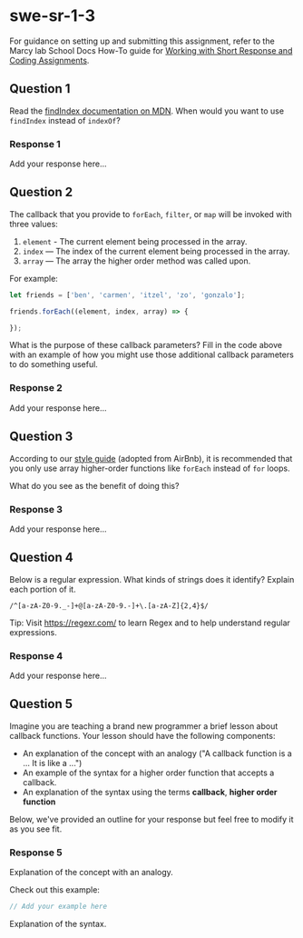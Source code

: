 # swe-sr-1-3

For guidance on setting up and submitting this assignment, refer to the Marcy lab School Docs How-To guide for [Working with Short Response and Coding Assignments](https://marcylabschool.gitbook.io/marcy-lab-school-docs/fullstack-curriculum/how-tos/working-with-assignments#how-to-work-on-assignments).

## Question 1

Read the [findIndex documentation on MDN](https://developer.mozilla.org/en-US/docs/Web/JavaScript/Reference/Global_Objects/Array/findIndex). When would you want to use `findIndex` instead of `indexOf`?

### Response 1

Add your response here...


## Question 2

The callback that you provide to `forEach`, `filter`, or `map` will be invoked with three values:
1. `element` - The current element being processed in the array.
2. `index` — The index of the current element being processed in the array.
3. `array` — The array the higher order method was called upon.

For example: 

```js
let friends = ['ben', 'carmen', 'itzel', 'zo', 'gonzalo'];

friends.forEach((element, index, array) => {

});
```

What is the purpose of these callback parameters? Fill in the code above with an example of how you might use those additional callback parameters to do something useful.

### Response 2

Add your response here...


## Question 3

According to our [style guide](https://marcylabschool.gitbook.io/marcy-lab-school-docs/fullstack-curriculum/cheatsheets/style-guide#iterators-and-generators) (adopted from AirBnb), it is recommended that you only use array higher-order functions like `forEach` instead of `for` loops.

What do you see as the benefit of doing this?

### Response 3

Add your response here...


## Question 4

Below is a regular expression. What kinds of strings does it identify? Explain each portion of it.

```
/^[a-zA-Z0-9._-]+@[a-zA-Z0-9.-]+\.[a-zA-Z]{2,4}$/
```

Tip: Visit https://regexr.com/ to learn Regex and to help understand regular expressions.

### Response 4

Add your response here...


## Question 5
Imagine you are teaching a brand new programmer a brief lesson about callback functions. Your lesson should have the following components:
* An explanation of the concept with an analogy ("A callback function is a ... It is like a ...")
* An example of the syntax for a higher order function that accepts a callback.
* An explanation of the syntax using the terms **callback**, **higher order function**

Below, we've provided an outline for your response but feel free to modify it as you see fit.

### Response 5

Explanation of the concept with an analogy.

Check out this example:

```js
// Add your example here
```

Explanation of the syntax.